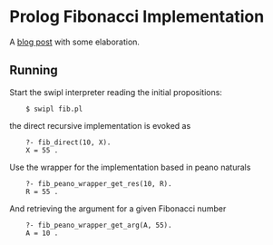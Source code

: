 # Prolog Fibonacci Implementation
A [blog post](https://madsbuch.com/100-days-of-fibonacci-day-4-prolog/) with
some elaboration.

## Running
Start the swipl interpreter reading the initial propositions:

        $ swipl fib.pl

the direct recursive implementation is evoked as

        ?- fib_direct(10, X).
        X = 55 .

Use the wrapper for the implementation based in peano naturals

        ?- fib_peano_wrapper_get_res(10, R).
        R = 55 .

And retrieving the argument for a given Fibonacci number

        ?- fib_peano_wrapper_get_arg(A, 55).
        A = 10 .

